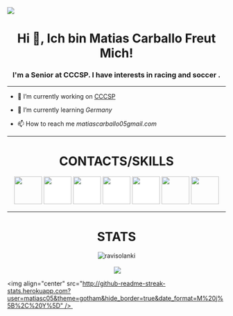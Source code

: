 <img src="https://pin.it/7dn6jCYgC" style="height: 100% , width:100%">
<h1 align="center">Hi 👋, Ich bin Matias Carballo Freut Mich!</h1>
<h3 align="center">I'm a Senior at CCCSP. I have interests in racing and soccer .</h3>

---

- 🔭 I’m currently working on [CCCSP]()

- 🌱 I’m currently learning *Germany*

- 📫 How to reach me *matiascarballo05gmail.com*

---

<h1 align="center">CONTACTS/SKILLS</h1>

<p align="center"><img src="https://img.shields.io/badge/Gmail-D14836?style=for-the-badge&logo=gmail&logoColor=white" style="height: 4rem"/>
<img src="https://img.shields.io/badge/WhatsApp-25D366?style=for-the-badge&logo=whatsapp&logoColor=white" style="height:4rem; background-color:white"/>
<img src="https://img.shields.io/badge/WeChat-07C160?style=for-the-badge&logo=wechat&logoColor=white" style="height: 4rem; background-color:white"/>
<img src="https://img.shields.io/badge/GitHub-100000?style=for-the-badge&logo=github&logoColor=white" style="height: 4rem; background-color:white"/>
<img src="https://img.shields.io/badge/Instagram-E4405F?style=for-the-badge&logo=instagram&logoColor=whit" style="height: 4rem; background-color:white"/>
<img src="https://img.shields.io/badge/Python-3776AB?style=for-the-badge&logo=python&logoColor=white" style="height: 4rem"/>
<img src="https://img.shields.io/badge/HTML-239120?style=for-the-badge&logo=html5&logoColor=white" style="height: 4rem"/>

---

<h1 align="center">STATS</h1>

<p align="center"> <img src="https://komarev.com/ghpvc/?username=matiasc05" alt="ravisolanki" /> </p>

<p align="center">&nbsp;<img align="center" src="https://github-readme-stats.vercel.app/api?username=matiasc05&theme=gotham&show_icons=true" />

<img align="center" src="http://github-readme-streak-stats.herokuapp.com?user=matiasc05&theme=gotham&hide_border=true&date_format=M%20j%5B%2C%20Y%5D" /> </p>
